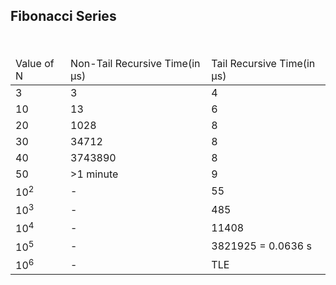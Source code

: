 ## Fibonacci Series

<table>
  <thead>
    <tr>
      <td>Value of N</td>
      <td>Non-Tail Recursive Time(in μs)</td>
      <td>Tail Recursive Time(in  μs)</td>
    </tr>
  </thead>
    <tr>
      <td>3</td>
      <td>3</td>
      <td>4</td>
    </tr>
    <tr>
      <td>10</td>
      <td>13</td>
      <td>6</td>
    </tr>
    <tr>
      <td>20</td>
      <td>1028</td>
      <td>8</td>
    </tr>
    <tr>
      <td>30</td>
      <td>34712</td>
      <td>8</td>
    </tr>
    <tr>
      <td>40</td>
      <td>3743890</td>
      <td>8</td>
    </tr>
    <tr>
      <td>50</td>
      <td>>1 minute</td>
      <td>9</td>
    </tr>
    <tr>
    <td>10<sup>2</sup></td>
      <td>-</td>
      <td>55</td>
    </tr>
    <tr>
    <td>10<sup>3</sup></td>
      <td>-</td>
      <td>485</td>
    </tr>
    <tr>
    <td>10<sup>4</sup></td>
      <td>-</td>
      <td>11408</td>
    </tr>
    <tr>
    <td>10<sup>5</sup></td>
      <td>-</td>
      <td>3821925 = 0.0636 s</td>
    </tr>
    <tr>
    <td>10<sup>6</sup></td>
    <td>-</td>
    <td>TLE</td>
    </tr>
</table>
